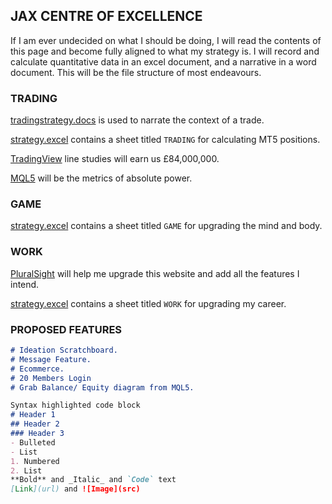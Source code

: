 ## **JAX CENTRE OF EXCELLENCE**

If I am ever undecided on what I should be doing, I will read the contents of this page and become fully aligned to what my strategy is. I will record and calculate quantitative data in an excel document, and a narrative in a word document. This will be the file structure of most endeavours. 

### TRADING
[tradingstrategy.docs](https://1drv.ms/w/s!AmEFh2CzDLeigYMV1URQ3-yQJSS2wg?e=fC42Qg) is used to narrate the context of a trade.

[strategy.excel](https://1drv.ms/x/s!AmEFh2CzDLeigYVzQsz9NLBcS__sBQ?e=Uk1N9y) contains a sheet titled `TRADING` for calculating MT5 positions.

[TradingView](https://www.tradingview.com/u/ErgoSchmuck/) line studies will earn us £84,000,000.

[MQL5](https://www.mql5.com/en/signals/1583452?source=Site+Signals+My) will be the metrics of absolute power.

### GAME
[strategy.excel](https://1drv.ms/x/s!AmEFh2CzDLeigYVzQsz9NLBcS__sBQ?e=Uk1N9y) contains a sheet titled `GAME` for upgrading the mind and body.

### WORK
[PluralSight](https://app.pluralsight.com/channels/details/3a202b58-7fbe-486a-acab-c5b538471a6e?s=1) will help me upgrade this website and add all the features I intend.

[strategy.excel](https://1drv.ms/x/s!AmEFh2CzDLeigYVzQsz9NLBcS__sBQ?e=Uk1N9y) contains a sheet titled `WORK` for upgrading my career.

### PROPOSED FEATURES
```markdown
# Ideation Scratchboard.
# Message Feature.
# Ecommerce.
# 20 Members Login
# Grab Balance/ Equity diagram from MQL5.

```

<div id="balance_chart" class="signal-chart-placeholder"><object id="balance_chart_chart" name="balance_chart_chart" type="image/svg+xml" data="https://www.mql5.com/svg/charts/PointChart.compress.svg" width="100%" height="100%" onload="window.MQL5ChartAPI.__onSVGLoad('balance_chart_chart')"></object></div>

```markdown
Syntax highlighted code block
# Header 1
## Header 2
### Header 3
- Bulleted
- List
1. Numbered
2. List
**Bold** and _Italic_ and `Code` text
[Link](url) and ![Image](src)
```



